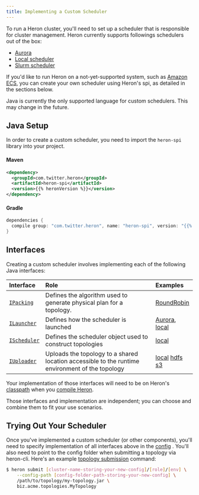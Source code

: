 ```yaml
---
title: Implementing a Custom Scheduler
---
```


To run a Heron cluster, you'll need to set up a scheduler that is responsible
for cluster management. Heron currently supports followings schedulers out of the box:

* [Aurora](../../operators/deployment/schedulers/aurora)
* [Local scheduler](../../operators/deployment/schedulers/local)
* [Slurm scheduler](../../operators/deployment/schedulers/slurm)

If you'd like to run Heron on a not-yet-supported system, such as
[Amazon ECS](https://aws.amazon.com/ecs/), you can create your own scheduler
using Heron's spi, as detailed in the
sections below.

Java is currently the only supported language for custom schedulers. This may
change in the future.

## Java Setup

In order to create a custom scheduler, you need to import the `heron-spi`
library into your project.

#### Maven

```xml
<dependency>
  <groupId>com.twitter.heron</groupId>
  <artifactId>heron-spi</artifactId>
  <version>{{% heronVersion %}}</version>
</dependency>
```

#### Gradle

```groovy
dependencies {
  compile group: "com.twitter.heron", name: "heron-spi", version: "{{% heronVersion %}}"
}
```

## Interfaces

Creating a custom scheduler involves implementing each of the following Java
interfaces:

Interface | Role | Examples
:-------- |:---- |:--------
[`IPacking`](/api/com/twitter/heron/spi/packing/IPacking.html) | Defines the algorithm used to generate physical plan for a topology. | [RoundRobin](/api/com/twitter/heron/packing/roundrobin/RoundRobinPacking.html)
[`ILauncher`](/api/com/twitter/heron/spi/scheduler/ILauncher.html) | Defines how the scheduler is launched | [Aurora](/api/com/twitter/heron/scheduler/aurora/AuroraLauncher.html), [local](/api/com/twitter/heron/scheduler/local/LocalLauncher.html)
[`IScheduler`](/api/com/twitter/heron/spi/scheduler/IScheduler.html) | Defines the scheduler object used to construct topologies | [local](/api/com/twitter/heron/scheduler/local/LocalScheduler.html)
[`IUploader`](/api/com/twitter/heron/spi/uploader/IUploader.html) | Uploads the topology to a shared location accessible to the runtime environment of the topology | [local](/api/com/twitter/heron/uploader/localfs/LocalFileSystemUploader.html) [hdfs](/api/com/twitter/heron/uploader/hdfs/HdfsUploader.html) [s3](/api/com/twitter/heron/uploader/s3/S3Uploader.html)

Your implementation of those interfaces will need to be on Heron's
[classpath](https://docs.oracle.com/javase/tutorial/essential/environment/paths.html)
when you [compile Heron](../../developers/compiling).

Those interfaces and implementation are independent; you can choose and combine them to fit your use scenarios.

## Trying Out Your Scheduler

Once you've implemented a custom scheduler (or other components), you'll need to specify implementation of all interfaces above
in the [config](../../operators/deployment/configuration) . You'll also need to point to the config folder when submitting a topology via heron-cli. Here's an example [topology
submission](../../operators/heron-cli#submitting-a-topology) command:

```bash
$ heron submit [cluster-name-storing-your-new-config]/[role]/[env] \
    --config-path [config-folder-path-storing-your-new-config] \
    /path/to/topology/my-topology.jar \
    biz.acme.topologies.MyTopology 
```
